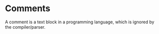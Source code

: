 # Comments

A comment is a text block in a programming language, which is ignored by the
compiler/parser.

